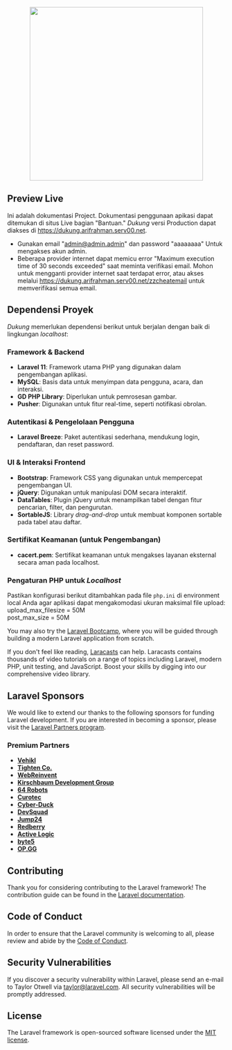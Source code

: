 <p align="center"><img src="https://dukung.arifrahman.serv00.net/images/logo.png" width="400"></p>

## Preview Live

Ini adalah dokumentasi Project. Dokumentasi penggunaan apikasi dapat ditemukan di situs Live bagian "Bantuan." *Dukung* versi Production dapat diakses di https://dukung.arifrahman.serv00.net.

- Gunakan email "admin@admin.admin" dan password "aaaaaaaa" Untuk mengakses akun admin.
- Beberapa provider internet dapat memicu error "Maximum execution time of 30 seconds exceeded" saat meminta verifikasi email. Mohon untuk mengganti provider internet saat terdapat error, atau akses melalui https://dukung.arifrahman.serv00.net/zzcheatemail untuk memverifikasi semua email.

## Dependensi Proyek

*Dukung* memerlukan dependensi berikut untuk berjalan dengan baik di lingkungan *localhost*:

### Framework & Backend
- **Laravel 11**: Framework utama PHP yang digunakan dalam pengembangan aplikasi.
- **MySQL**: Basis data untuk menyimpan data pengguna, acara, dan interaksi.
- **GD PHP Library**: Diperlukan untuk pemrosesan gambar.
- **Pusher**: Digunakan untuk fitur real-time, seperti notifikasi obrolan.

### Autentikasi & Pengelolaan Pengguna
- **Laravel Breeze**: Paket autentikasi sederhana, mendukung login, pendaftaran, dan reset password.

### UI & Interaksi Frontend
- **Bootstrap**: Framework CSS yang digunakan untuk mempercepat pengembangan UI.
- **jQuery**: Digunakan untuk manipulasi DOM secara interaktif.
- **DataTables**: Plugin jQuery untuk menampilkan tabel dengan fitur pencarian, filter, dan pengurutan.
- **SortableJS**: Library *drag-and-drop* untuk membuat komponen sortable pada tabel atau daftar.

### Sertifikat Keamanan (untuk Pengembangan)
- **cacert.pem**: Sertifikat keamanan untuk mengakses layanan eksternal secara aman pada localhost.

### Pengaturan PHP untuk *Localhost*

Pastikan konfigurasi berikut ditambahkan pada file `php.ini` di environment local Anda agar aplikasi dapat mengakomodasi ukuran maksimal file upload:<br>
upload_max_filesize = 50M<br>
post_max_size = 50M<br>

You may also try the [Laravel Bootcamp](https://bootcamp.laravel.com), where you will be guided through building a modern Laravel application from scratch.

If you don't feel like reading, [Laracasts](https://laracasts.com) can help. Laracasts contains thousands of video tutorials on a range of topics including Laravel, modern PHP, unit testing, and JavaScript. Boost your skills by digging into our comprehensive video library.

## Laravel Sponsors

We would like to extend our thanks to the following sponsors for funding Laravel development. If you are interested in becoming a sponsor, please visit the [Laravel Partners program](https://partners.laravel.com).

### Premium Partners

- **[Vehikl](https://vehikl.com/)**
- **[Tighten Co.](https://tighten.co)**
- **[WebReinvent](https://webreinvent.com/)**
- **[Kirschbaum Development Group](https://kirschbaumdevelopment.com)**
- **[64 Robots](https://64robots.com)**
- **[Curotec](https://www.curotec.com/services/technologies/laravel/)**
- **[Cyber-Duck](https://cyber-duck.co.uk)**
- **[DevSquad](https://devsquad.com/hire-laravel-developers)**
- **[Jump24](https://jump24.co.uk)**
- **[Redberry](https://redberry.international/laravel/)**
- **[Active Logic](https://activelogic.com)**
- **[byte5](https://byte5.de)**
- **[OP.GG](https://op.gg)**

## Contributing

Thank you for considering contributing to the Laravel framework! The contribution guide can be found in the [Laravel documentation](https://laravel.com/docs/contributions).

## Code of Conduct

In order to ensure that the Laravel community is welcoming to all, please review and abide by the [Code of Conduct](https://laravel.com/docs/contributions#code-of-conduct).

## Security Vulnerabilities

If you discover a security vulnerability within Laravel, please send an e-mail to Taylor Otwell via [taylor@laravel.com](mailto:taylor@laravel.com). All security vulnerabilities will be promptly addressed.

## License

The Laravel framework is open-sourced software licensed under the [MIT license](https://opensource.org/licenses/MIT).
